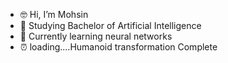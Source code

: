 - 🤓 Hi, I’m Mohsin
- 📖 Studying Bachelor of Artificial Intelligence
- 🤖 Currently learning neural networks
- ⏰ loading....Humanoid transformation Complete

<!---
momokamalz/momokamalz is a ✨ special ✨ repository because its `README.md` (this file) appears on your GitHub profile.
You can click the Preview link to take a look at your changes.
--->
